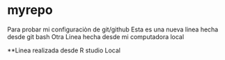 # myrepo
Para probar mi configuraciòn de git/github
Esta es una nueva linea hecha desde git bash
Otra Linea hecha desde mi computadora local

**Linea realizada desde R studio Local